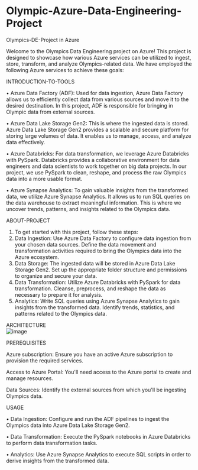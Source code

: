 # Olympic-Azure-Data-Engineering-Project
Olympics-DE-Project in Azure

Welcome to the Olympics Data Engineering project on Azure! This project is designed to showcase how various Azure services can be utilized to ingest, store, transform, and analyze Olympics-related data. We have employed the following Azure services to achieve these goals:

INTRODUCTION-TO-TOOLS

•	Azure Data Factory (ADF): Used for data ingestion, Azure Data Factory allows us to efficiently collect data from various sources and move it to the desired destination. In this project, ADF is responsible for bringing in Olympic data from external sources.

•	Azure Data Lake Storage Gen2: This is where the ingested data is stored. Azure Data Lake Storage Gen2 provides a scalable and secure platform for storing large volumes of data. It enables us to manage, access, 
and analyze data effectively.

•	Azure Databricks: For data transformation, we leverage Azure Databricks with PySpark. Databricks provides a collaborative environment for data engineers and data scientists to work together on big data projects. In our project, we use PySpark to clean, reshape, and process the raw Olympics data into a more usable format.

•	Azure Synapse Analytics: To gain valuable insights from the transformed data, we utilize Azure Synapse Analytics. It allows us to run SQL queries on the data warehouse to extract meaningful information. This is where we uncover trends, patterns, and insights related to the Olympics data.

ABOUT-PROJECT
1.	To get started with this project, follow these steps:
2.	Data Ingestion: Use Azure Data Factory to configure data ingestion from your chosen data sources. Define the data movement and transformation activities required to bring the Olympics data into the Azure ecosystem.
3.	Data Storage: The ingested data will be stored in Azure Data Lake Storage Gen2. Set up the appropriate folder structure and permissions to organize and secure your data.
4.	Data Transformation: Utilize Azure Databricks with PySpark for data transformation. Cleanse, preprocess, and reshape the data as necessary to prepare it for analysis.
5.	Analytics: Write SQL queries using Azure Synapse Analytics to gain insights from the transformed data. Identify trends, statistics, and patterns related to the Olympics data.

ARCHITECTURE  
![image](https://github.com/YashRangani09/Olympic-Azure-Data-Engineering-Project/assets/84180552/9e1c7ebd-afb6-4834-b6be-94b8877d121d)

PREREQUISITES

Azure subscription: Ensure you have an active Azure subscription to provision the required services. 

Access to Azure Portal: You'll need access to the Azure portal to create and manage resources. 

Data Sources: Identify the external sources from which you'll be ingesting Olympics data.

USAGE

•	Data Ingestion: Configure and run the ADF pipelines to ingest the Olympics data into Azure Data Lake Storage Gen2.

•	Data Transformation: Execute the PySpark notebooks in Azure Databricks to perform data transformation tasks.

•	Analytics: Use Azure Synapse Analytics to execute SQL scripts in order to derive insights from the transformed data.


